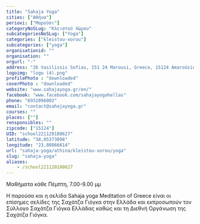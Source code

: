 ```yaml
---
title: "Sahaja Yoga"
cities: ["Αθήνα"]
perioxi: ["Μαρούσι"]
categoryNoSLug: "Κλειστού Χώρου"
subcategoriesNoSLug: ["Yoga"]
categories: ["kleistou-xorou"]
subcategories: ["yoga"]
organisationid: ""
organisation: ""
orgurl: "-"
address: "26 Vasilissis Sofias, 151 24 Marousi, Greece, 15124 Amaroúsion, Greece"
logoimg: "logo (4).png"
profilePhoto : "downloaded"
coverPhoto : "downloaded"
website: "www.sahajayoga.gr/en/"
facebook: "www.facebook.com/sahajayogahellas"
phone: "6932096002"
email: "contact@sahajayoga.gr"
courses: ""
places: [""]
rensponsibles: ""
zipcode: ["15124"]
UID: "school221120180627"
latitude: "38,05373098"
longitude: "23,80866614"
url: "sahaja-yoga/athina/kleistou-xorou/yoga"
slug: "sahaja-yoga"
aliases:
    - /school221120180627
---
```



Μαθήματα κάθε Πέμπτη, 7.00-9.00 μμ

Η παρούσα και η σελίδα Sahaja yoga Meditation of Greece είναι οι επίσημες σελίδες της Σαχάτζα Γιόγκα στην Ελλάδα και εκπροσωπούν τον Σύλλογο Σαχάτζα Γιόγκα Ελλάδας καθώς και τη Διεθνή Οργάνωση της Σαχάτζα Γιόγκα.